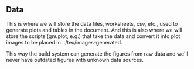 Data
----

This is where we will store the data files, worksheets, csv, etc., used to generate plots and tables in the document.  And this is also where we will store the scripts (gnuplot, e.g.) that take the data and convert it into plot images to be placed in ../tex/images-generated.

This way the build system can generate the figures from raw data and we'll never have outdated figures with unknown data sources.
